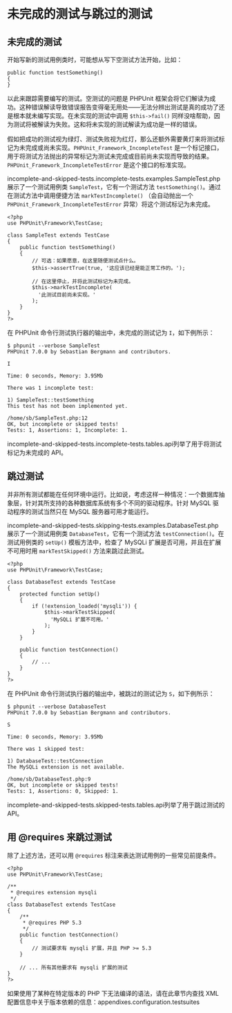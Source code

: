 未完成的测试与跳过的测试
========================

未完成的测试
------------

开始写新的测试用例类时，可能想从写下空测试方法开始，比如：

    public function testSomething()
    {
    }

以此来跟踪需要编写的测试。空测试的问题是 PHPUnit
框架会将它们解读为成功。这种错误解读导致错误报告变得毫无用处——无法分辨出测试是真的成功了还是根本就未编写实现。在未实现的测试中调用
`$this->fail()`
同样没啥帮助，因为测试将被解读为失败。这和将未实现的测试解读为成功是一样的错误。

假如把成功的测试视为绿灯、测试失败视为红灯，那么还额外需要黄灯来将测试标记为未完成或尚未实现。`PHPUnit_Framework_IncompleteTest`
是一个标记接口，用于将测试方法抛出的异常标记为测试未完成或目前尚未实现而导致的结果。`PHPUnit_Framework_IncompleteTestError`
是这个接口的标准实现。

incomplete-and-skipped-tests.incomplete-tests.examples.SampleTest.php展示了一个测试用例类
`SampleTest`，它有一个测试方法
`testSomething()`。通过在测试方法中调用便捷方法 `markTestIncomplete()`
（会自动抛出一个 `PHPUnit_Framework_IncompleteTestError`
异常）将这个测试标记为未完成。

    <?php
    use PHPUnit\Framework\TestCase;

    class SampleTest extends TestCase
    {
        public function testSomething()
        {
            // 可选：如果愿意，在这里随便测试点什么。
            $this->assertTrue(true, '这应该已经是能正常工作的。');

            // 在这里停止，并将此测试标记为未完成。
            $this->markTestIncomplete(
              '此测试目前尚未实现。'
            );
        }
    }
    ?>

在 PHPUnit 命令行测试执行器的输出中，未完成的测试记为 `I`，如下例所示：

    $ phpunit --verbose SampleTest
    PHPUnit 7.0.0 by Sebastian Bergmann and contributors.

    I

    Time: 0 seconds, Memory: 3.95Mb

    There was 1 incomplete test:

    1) SampleTest::testSomething
    This test has not been implemented yet.

    /home/sb/SampleTest.php:12
    OK, but incomplete or skipped tests!
    Tests: 1, Assertions: 1, Incomplete: 1.

incomplete-and-skipped-tests.incomplete-tests.tables.api列举了用于将测试标记为未完成的
API。

跳过测试
--------

并非所有测试都能在任何环境中运行。比如说，考虑这样一种情况：一个数据库抽象层，针对其所支持的各种数据库系统有多个不同的驱动程序。针对
MySQL 驱动程序的测试当然只在 MySQL 服务器可用才能运行。

incomplete-and-skipped-tests.skipping-tests.examples.DatabaseTest.php
展示了一个测试用例类 `DatabaseTest`，它有一个测试方法
`testConnection()`。在测试用例类的 `setUp()` 模板方法中，检查了 MySQLi
扩展是否可用，并且在扩展不可用时用 `markTestSkipped()`
方法来跳过此测试。

    <?php
    use PHPUnit\Framework\TestCase;

    class DatabaseTest extends TestCase
    {
        protected function setUp()
        {
            if (!extension_loaded('mysqli')) {
                $this->markTestSkipped(
                  'MySQLi 扩展不可用。'
                );
            }
        }

        public function testConnection()
        {
            // ...
        }
    }
    ?>

在 PHPUnit 命令行测试执行器的输出中，被跳过的测试记为 `S`，如下例所示：

    $ phpunit --verbose DatabaseTest
    PHPUnit 7.0.0 by Sebastian Bergmann and contributors.

    S

    Time: 0 seconds, Memory: 3.95Mb

    There was 1 skipped test:

    1) DatabaseTest::testConnection
    The MySQLi extension is not available.

    /home/sb/DatabaseTest.php:9
    OK, but incomplete or skipped tests!
    Tests: 1, Assertions: 0, Skipped: 1.

incomplete-and-skipped-tests.skipped-tests.tables.api列举了用于跳过测试的
API。

用 @requires 来跳过测试
-----------------------

除了上述方法，还可以用 `@requires`
标注来表达测试用例的一些常见前提条件。

    <?php
    use PHPUnit\Framework\TestCase;

    /**
     * @requires extension mysqli
     */
    class DatabaseTest extends TestCase
    {
        /**
         * @requires PHP 5.3
         */
        public function testConnection()
        {
            // 测试要求有 mysqli 扩展，并且 PHP >= 5.3
        }

        // ... 所有其他要求有 mysqli 扩展的测试
    }
    ?>

如果使用了某种在特定版本的 PHP 下无法编译的语法，请在此章节内查找 XML
配置信息中关于版本依赖的信息：appendixes.configuration.testsuites
